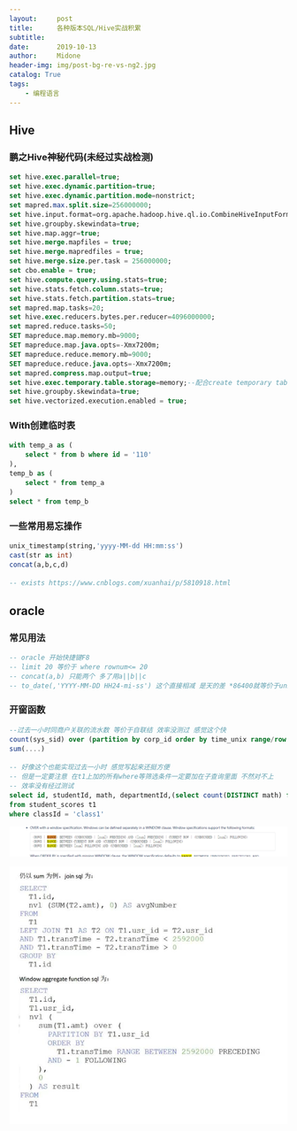 ```yaml
---
layout:     post
title:      各种版本SQL/Hive实战积累
subtitle:   
date:       2019-10-13
author:     Midone
header-img: img/post-bg-re-vs-ng2.jpg
catalog: True
tags:
    - 编程语言
---
```


## Hive

### 鹏之Hive神秘代码(未经过实战检测)

```sql
set hive.exec.parallel=true;
set hive.exec.dynamic.partition=true;
set hive.exec.dynamic.partition.mode=nonstrict;
set mapred.max.split.size=256000000;
set hive.input.format=org.apache.hadoop.hive.ql.io.CombineHiveInputFormat;
set hive.groupby.skewindata=true;
set hive.map.aggr=true;
set hive.merge.mapfiles = true;
set hive.merge.mapredfiles = true;
set hive.merge.size.per.task = 256000000;
set cbo.enable = true;
set hive.compute.query.using.stats=true;
set hive.stats.fetch.column.stats=true;
set hive.stats.fetch.partition.stats=true;
set mapred.map.tasks=20;
set hive.exec.reducers.bytes.per.reducer=4096000000;
set mapred.reduce.tasks=50;
SET mapreduce.map.memory.mb=9000;
SET mapreduce.map.java.opts=-Xmx7200m;
SET mapreduce.reduce.memory.mb=9000;
SET mapreduce.reduce.java.opts=-Xmx7200m;
set mapred.compress.map.output=true;
set hive.exec.temporary.table.storage=memory;--配合create temporary table as stored as ...
set hive.groupby.skewindata=true;
set hive.vectorized.execution.enabled = true;
```

### With创建临时表

```sql
with temp_a as (
    select * from b where id = '110'
),
temp_b as (
    select * from temp_a
)
select * from temp_b
```

### 一些常用易忘操作
```sql
unix_timestamp(string,'yyyy-MM-dd HH:mm:ss')
cast(str as int)
concat(a,b,c,d)

-- exists https://www.cnblogs.com/xuanhai/p/5810918.html
```


## oracle

### 常见用法
```sql
-- oracle 开始快捷键F8
-- limit 20 等价于 where rownum<= 20
-- concat(a,b) 只能两个 多了用a||b||c
-- to_date(,'YYYY-MM-DD HH24-mi-ss') 这个直接相减 是天的差 *86400就等价于unix_timestamp
```
### 开窗函数


```sql
--过去一小时同商户关联的流水数 等价于自联结 效率没测过 感觉这个快
count(sys_sid) over (partition by corp_id order by time_unix range/row between 3600/86400 preceding and current row),0
sum(....)

-- 好像这个也能实现过去一小时 感觉写起来还挺方便
-- 但是一定要注意 在t1上加的所有where等筛选条件一定要加在子查询里面 不然对不上
-- 效率没有经过测试
select id, studentId, math, departmentId,(select count(DISTINCT math) from student_scores where departmentId = t1.departmentId and math< t1.math and  classId = 'class1') cnt
from student_scores t1
where classId = 'class1'
```
![image](https://github.com/ChunhanLi/ChunhanLi.github.io/blob/master/img/10_20_1.png?raw=true)

![image](https://github.com/ChunhanLi/ChunhanLi.github.io/blob/master/img/10_20_02.jpg?raw=true)